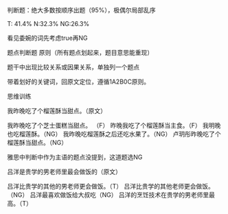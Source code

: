 判断题：绝大多数按顺序出题（95%），极偶尔局部乱序

T: 41.4%   N:32.3%   NG:26.3%

看见委婉的词先考虑true再NG

题点判断题
原则（所有题点划起来，题目意思能重现）

题干中出现比较关系或因果关系，单独列一个题点

带着划好的关键词，回原文定位，遵循1A2B0C原则。

思维训练

我昨晚吃了个榴莲酥当甜点。（原文）

我昨晚吃了个芝士蛋糕当甜点。 （F）
昨晚我吃了个榴莲酥当主食。（F）
我明晚也吃榴莲酥。（NG）
我昨晚吃榴莲酥之后还吃水果了。（NG）
卢玥彤昨晚吃了个榴莲酥当甜点。（NG）
  

雅思中判断中作为主语的题点没提到，这道题选NG

吕洋是贵学的男老师里最会做饭的（原文）

吕洋比贵学的其他的男老师更会做饭。（T）
吕洋比贵学的其他老师更会做饭。（NG）
吕洋最喜欢做饭给大叔吃（NG）
吕洋的烹饪技术在贵学的男老师里最高。（T）







